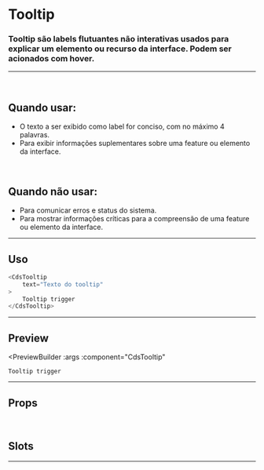 # Tooltip

### Tooltip são labels flutuantes não interativas usados para explicar um elemento ou recurso da interface. Podem ser acionados com hover.
---
<br>

## Quando usar:
- O texto a ser exibido como label for conciso, com no máximo 4 palavras.
- Para exibir informações suplementares sobre uma feature ou elemento da interface.


<br>

## Quando não usar:
- Para comunicar erros e status do sistema.
- Para mostrar informações críticas para a compreensão de uma feature ou elemento da interface.

---

## Uso

```js
<CdsTooltip
	text="Texto do tooltip"
>
	Tooltip trigger
</CdsTooltip>
```

---

## Preview

<PreviewBuilder
	:args
	:component="CdsTooltip"
>
	Tooltip trigger
</PreviewBuilder>

---

## Props

<APITable
	name="CdsTooltip"
	section="props"
/>
<br>

## Slots

<APITable
	name="CdsTooltip"
	section="slots"
/>

---

<script setup>
import { ref } from 'vue';
import CdsTooltip from '@/components/Tooltip.vue';

const args = ref({
	text: 'Texto do tooltip',
});
</script>
